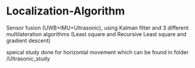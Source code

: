 # Localization-Algorithm
Sensor fusion (UWB+IMU+Ultrasonic), using Kalman filter and 3 different multilateration algorithms (Least square and Recursive Least square and gradient descent)

speical study done for horizontal movement which can be found in folder /Ultrasonic_study
